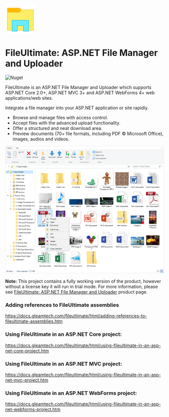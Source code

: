 !["FileUltimate Logo](fileultimate-logo.png)
# FileUltimate: ASP.NET File Manager and Uploader
![Nuget](https://img.shields.io/nuget/v/GleamTech.FileUltimate)

FileUltimate is an ASP.NET File Manager and Uploader which supports ASP.NET Core 2.0+, ASP.NET MVC 3+ and ASP.NET WebForms 4+ web applications/web sites.

Integrate a file manager into your ASP.NET application or site rapidly. 

- Browse and manage files with access control. 
- Accept files with the advanced upload functionality.
- Offer a structured and neat download area.
- Preview documents (70+ file formats, including PDF &#169; Microsoft Office), images, audios and videos.

![ASP.NET File Manager](fileultimate.png)

**Note:** This project contains a fully working version of the product, however without a license key it will run in trial mode. For more information, please see [FileUltimate: ASP.NET File Manager and Uploader](http://www.gleamtech.com/fileultimate) product page.

### Adding references to FileUltimate assemblies
https://docs.gleamtech.com/fileultimate/html/adding-references-to-fileultimate-assemblies.htm

### Using FileUltimate in an ASP.NET Core project:
https://docs.gleamtech.com/fileultimate/html/using-fileultimate-in-an-asp-net-core-project.htm

### Using FileUltimate in an ASP.NET MVC project:
https://docs.gleamtech.com/fileultimate/html/using-fileultimate-in-an-asp-net-mvc-project.htm

### Using FileUltimate in an ASP.NET WebForms project:
https://docs.gleamtech.com/fileultimate/html/using-fileultimate-in-an-asp-net-webforms-project.htm


